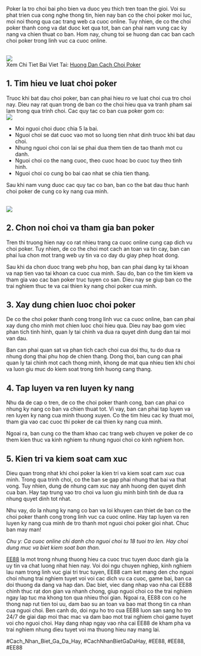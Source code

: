 <p>Poker la tro choi bai pho bien va duoc yeu thich tren toan the gioi. Voi su phat trien cua cong nghe thong tin, hien nay ban co the choi poker moi luc, moi noi thong qua cac trang web ca cuoc online. Tuy nhien, de co the choi poker thanh cong va dat duoc ket qua tot, ban can phai nam vung cac ky nang va chien thuat co ban. Hom nay, chung toi se huong dan cac ban cach choi poker trong linh vuc ca cuoc online.</p><br><img src="https://ee88vn.wiki/wp-content/uploads/2025/04/Thu-tu-bai-Poker-tu-manh-nhat-den-yeu-nhat.png"></br>
Xem Chi Tiet Bai Viet Tai: <a href="https://ee88vn.wiki/huong-dan-cach-choi-poker/">Huong Dan Cach Choi Poker</a><h2>1. Tim hieu ve luat choi poker</h2><p>Truoc khi bat dau choi poker, ban can phai hieu ro ve luat choi cua tro choi nay. Dieu nay rat quan trong de ban co the choi hieu qua va tranh pham sai lam trong qua trinh choi. Cac quy tac co ban cua poker gom co:<br><img src="https://ee88vn.wiki/wp-content/uploads/2025/04/Luat-choi-poker-co-ban-can-biet.png"></br><ul>
<li>Moi nguoi choi duoc chia 5 la bai.</li>
<li>Nguoi choi se dat cuoc vao mot so luong tien nhat dinh truoc khi bat dau choi.</li>
<li>Nhung nguoi choi con lai se phai dua them tien de tao thanh mot cu danh.</li>
<li>Nguoi choi co the nang cuoc, theo cuoc hoac bo cuoc tuy theo tinh hinh.</li>
<li>Nguoi choi co cung bo bai cao nhat se chia tien thang.</li>
</ul><p>Sau khi nam vung duoc cac quy tac co ban, ban co the bat dau thuc hanh choi poker de cung co ky nang cua minh.</p><br><img src="https://ee88vn.wiki/wp-content/uploads/2025/04/Huong-Dan-Cach-Choi-Poker-Chi-Tiet-Nhat-Cho-Nguoi-Moi-Bat-Dau.png"></br><h2>2. Chon noi choi va tham gia ban poker</h2><p>Tren thi truong hien nay co rat nhieu trang ca cuoc online cung cap dich vu choi poker. Tuy nhien, de co the choi mot cach an toan va tin cay, ban can phai lua chon mot trang web uy tin va co day du giay phep hoat dong.<p>Sau khi da chon duoc trang web phu hop, ban can phai dang ky tai khoan va nap tien vao tai khoan ca cuoc cua minh. Sau do, ban co the tim kiem va tham gia vao cac ban poker truc tuyen co san. Dieu nay se giup ban co the trai nghiem thuc te va cai thien ky nang choi poker cua minh.</p><h2>3. Xay dung chien luoc choi poker</h2><p>De co the choi poker thanh cong trong linh vuc ca cuoc online, ban can phai xay dung cho minh mot chien luoc choi hieu qua. Dieu nay bao gom viec phan tich tinh hinh, quan ly tai chinh va dua ra quyet dinh dung dan tai moi van dau.<p>Ban can phai quan sat va phan tich cach choi cua doi thu, tu do dua ra nhung dong thai phu hop de chien thang. Dong thoi, ban cung can phai quan ly tai chinh mot cach thong minh, khong de mat qua nhieu tien khi choi va luon giu muc do kiem soat trong tinh huong cang thang.</p><h2>4. Tap luyen va ren luyen ky nang</h2><p>Nhu da de cap o tren, de co the choi poker thanh cong, ban can phai co nhung ky nang co ban va chien thuat tot. Vi vay, ban can phai tap luyen va ren luyen ky nang cua minh thuong xuyen. Co the tim hieu cac ky thuat moi, tham gia vao cac cuoc thi poker de cai thien ky nang cua minh.</p><p>Ngoai ra, ban cung co the tham khao cac trang web chuyen ve poker de co them kien thuc va kinh nghiem tu nhung nguoi choi co kinh nghiem hon.</p><h2>5. Kien tri va kiem soat cam xuc</h2><p>Dieu quan trong nhat khi choi poker la kien tri va kiem soat cam xuc cua minh. Trong qua trinh choi, co the ban se gap phai nhung that bai va that vong. Tuy nhien, dung de nhung cam xuc nay anh huong den quyet dinh cua ban. Hay tap trung vao tro choi va luon giu minh binh tinh de dua ra nhung quyet dinh tot nhat.</p><p>Nhu vay, do la nhung ky nang co ban va loi khuyen can thiet de ban co the choi poker thanh cong trong linh vuc ca cuoc online. Hay tap luyen va ren luyen ky nang cua minh de tro thanh mot nguoi choi poker gioi nhat. Chuc ban may man!</p><p><em>Chu y: Ca cuoc online chi danh cho nguoi choi tu 18 tuoi tro len. Hay choi dung muc va biet kiem soat ban than.</em></p><p><a href="https://ee88vn.wiki/">EE88</a> la mot trong nhung thuong hieu ca cuoc truc tuyen duoc danh gia la uy tin va chat luong nhat hien nay. Voi doi ngu chuyen nghiep, kinh nghiem lau nam trong linh vuc giai tri truc tuyen, EE88 cam ket mang den cho nguoi choi nhung trai nghiem tuyet voi voi cac dich vu ca cuoc, game bai, ban ca doi thuong da dang va hap dan. Dac biet, viec dang nhap vao nha cai EE88 chinh thuc rat don gian va nhanh chong, giup nguoi choi co the trai nghiem ngay lap tuc ma khong ton qua nhieu thoi gian. Ngoai ra, EE88 con co he thong nap rut tien toi uu, dam bao su an toan va bao mat thong tin ca nhan cua nguoi choi. Ben canh do, doi ngu ho tro cua EE88 luon san sang ho tro 24/7 de giai dap moi thac mac va dam bao mot trai nghiem choi game tuyet voi cho nguoi choi. Hay dang nhap ngay vao nha cai EE88 de kham pha va trai nghiem nhung dieu tuyet voi ma thuong hieu nay mang lai.</p>
#Cach_Nhan_Biet_Ga_Da_Hay, #CachNhanBietGaDaHay, #EE88, #EE88, #EE88
